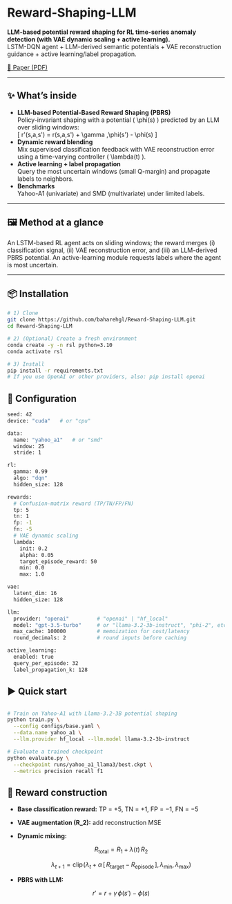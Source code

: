 # Reward-Shaping-LLM
**LLM-based potential reward shaping for RL time-series anomaly detection (with VAE dynamic scaling + active learning).**  
LSTM-DQN agent + LLM-derived semantic potentials + VAE reconstruction guidance + active learning/label propagation.

[📄 Paper (PDF)](./paper/IEEE_Conference__LLM_Based_Potential_Reward.pdf) 

---

## ✨ What’s inside
- **LLM-based Potential-Based Reward Shaping (PBRS)**  
  Policy-invariant shaping with a potential \( \phi(s) \) predicted by an LLM over sliding windows:  
  \[
  r'(s,a,s') = r(s,a,s') + \gamma \,\phi(s') - \phi(s)
  \]
- **Dynamic reward blending**  
  Mix supervised classification feedback with VAE reconstruction error using a time-varying controller \( \lambda(t) \).
- **Active learning + label propagation**  
  Query the most uncertain windows (small Q-margin) and propagate labels to neighbors.
- **Benchmarks**  
  Yahoo-A1 (univariate) and SMD (multivariate) under limited labels.

---

## 🖼️ Method at a glance
An LSTM-based RL agent acts on sliding windows; the reward merges (i) classification signal, (ii) VAE reconstruction error, and (iii) an LLM-derived PBRS potential. An active-learning module requests labels where the agent is most uncertain.

---

## 📦 Installation
```bash
# 1) Clone
git clone https://github.com/baharehgl/Reward-Shaping-LLM.git
cd Reward-Shaping-LLM

# 2) (Optional) Create a fresh environment
conda create -y -n rsl python=3.10
conda activate rsl

# 3) Install
pip install -r requirements.txt
# If you use OpenAI or other providers, also: pip install openai


```
## 🔧 Configuration
```bash
seed: 42
device: "cuda"   # or "cpu"

data:
  name: "yahoo_a1"   # or "smd"
  window: 25
  stride: 1

rl:
  gamma: 0.99
  algo: "dqn"
  hidden_size: 128

rewards:
  # Confusion-matrix reward (TP/TN/FP/FN)
  tp: 5
  tn: 1
  fp: -1
  fn: -5
  # VAE dynamic scaling
  lambda:
    init: 0.2
    alpha: 0.05
    target_episode_reward: 50
    min: 0.0
    max: 1.0

vae:
  latent_dim: 16
  hidden_size: 128

llm:
  provider: "openai"         # "openai" | "hf_local"
  model: "gpt-3.5-turbo"     # or "llama-3.2-3b-instruct", "phi-2", etc.
  max_cache: 100000          # memoization for cost/latency
  round_decimals: 2          # round inputs before caching

active_learning:
  enabled: true
  query_per_episode: 32
  label_propagation_k: 128


```
## ▶️ Quick start
```bash

# Train on Yahoo-A1 with Llama-3.2-3B potential shaping
python train.py \
  --config configs/base.yaml \
  --data.name yahoo_a1 \
  --llm.provider hf_local --llm.model llama-3.2-3b-instruct

# Evaluate a trained checkpoint
python evaluate.py \
  --checkpoint runs/yahoo_a1_llama3/best.ckpt \
  --metrics precision recall f1


```

## 🧱 Reward construction

- **Base classification reward:** TP = +5, TN = +1, FP = −1, FN = −5  
- **VAE augmentation \(R_2\):** add reconstruction MSE  
- **Dynamic mixing:**

  $$
  R_{\text{total}} = R_1 + \lambda(t)\,R_2
  $$

  $$
  \lambda_{t+1}
  = \mathrm{clip}\!\big(
      \lambda_t + \alpha\,[\,R_{\text{target}} - R_{\text{episode}}\,],
      \lambda_{\min}, \lambda_{\max}
    \big)
  $$

- **PBRS with LLM:**

  $$
   r' = r + \gamma\,\phi(s') - \phi(s)
  $$


```



